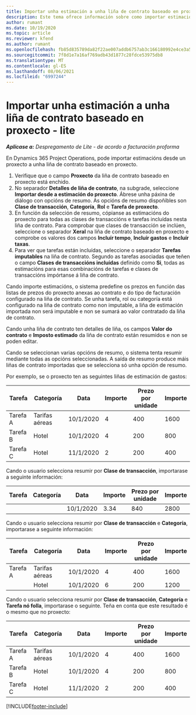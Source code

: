 ```yaml
---
title: Importar unha estimación a unha liña de contrato baseado en proxecto - lite
description: Este tema ofrece información sobre como importar estimacións financeiras dun proxecto a unha liña de contrato.
author: rumant
ms.date: 10/19/2020
ms.topic: article
ms.reviewer: kfend
ms.author: rumant
ms.openlocfilehash: fb85d835789da82f22ae007addb6757ab3c166180992e4ce3a5c85606be6671d
ms.sourcegitcommit: 7f8d1e7a16af769adb43d1877c28fdce53975db8
ms.translationtype: MT
ms.contentlocale: gl-ES
ms.lasthandoff: 08/06/2021
ms.locfileid: "6997244"
---
```

# <a name="import-an-estimate-to-a-project-based-contract-line---lite"></a>Importar unha estimación a unha liña de contrato baseado en proxecto - lite

_**Aplícase a:** Despregamento de Lite - de acordo a facturación proforma_

En Dynamics 365 Project Operations, pode importar estimacións desde un proxecto a unha liña de contrato baseado en proxecto.

1. Verifique que o campo **Proxecto** da liña de contrato baseado en proxecto está enchido.
2. No separador **Detalles de liña de contrato**, na subgrade, seleccione **Importar desde a estimación do proxecto**. Ábrese unha páxina de diálogo con opcións de resumo. As opcións de resumo dispoñibles son **Clase de transacción**, **Categoría**, **Rol** e **Tarefa de proxecto**.
3. En función da selección de resumo, cópianse as estimacións do proxecto para todas as clases de transaccións e tarefas incluídas nesta liña de contrato. Para comprobar que clases de transacción se inclúen, seleccione o separador **Xeral** na liña de contrato baseado en proxecto e comprobe os valores dos campos **Incluír tempo**, **Incluír gastos** e **Incluír taxas**. 
4. Para ver que tarefas están incluídas, seleccione o separador **Tarefas imputables** na liña de contrato. Segundo as tarefas asociadas que teñen o campo **Clases de transaccións incluídas** definido como **Si**, todas as estimacións para esas combinacións de tarefas e clases de transaccións impórtanse á liña de contrato.

Cando importe estimacións, o sistema predefine os prezos en función das listas de prezos do proxecto anexas ao contrato e do tipo de facturación configurado na liña de contrato. Se unha tarefa, rol ou categoría está configurado na liña de contrato como non imputable, a liña de estimación importada non será imputable e non se sumará ao valor contratado da liña de contrato.

Cando unha liña de contrato ten detalles de liña, os campos **Valor do contrato** e **Imposto estimado** da liña de contrato están resumidos e non se poden editar.

Cando se seleccionan varias opcións de resumo, o sistema tenta resumir mediante todas as opcións seleccionadas. A saída de resumo produce máis liñas de contrato importadas que se selecciona só unha opción de resumo.

Por exemplo, se o proxecto ten as seguintes liñas de estimación de gastos:

| Tarefa | Categoría | Data | Importe | Prezo por unidade | Importe  |
| --- | --- | --- | --- | --- | --- |
| Tarefa A | Tarifas aéreas | 10/1/2020 | 4 | 400 | 1600 |
| Tarefa B | Hotel | 10/1/2020 | 4 | 200 | 800 |
| Tarefa C | Hotel | 11/1/2020 | 2 | 200 | 400 |

Cando o usuario selecciona resumir por **Clase de transacción**, importarase a seguinte información:

| Tarefa | Categoría | Data | Importe | Prezo por unidade | Importe  |
| --- | --- | --- | --- | --- | --- |
| &nbsp; | &nbsp; | 10/1/2020 | 3.34 | 840 | 2800 |

Cando o usuario selecciona resumir por **Clase de transacción** e **Categoría**, importarase a seguinte información:

| Tarefa | Categoría | Data | Importe | Prezo por unidade | Importe  |
| --- | --- | --- | --- | --- | --- |
| Tarefa A | Tarifas aéreas | 10/1/2020 | 4 | 400 | 1600 |
| &nbsp;| Hotel | 10/1/2020 | 6 | 200 | 1200 |

Cando o usuario selecciona resumir por **Clase de transacción**, **Categoría** e **Tarefa nó folla**, importarase o seguinte. Teña en conta que este resultado é o mesmo que no proxecto:

| Tarefa | Categoría | Data | Importe | Prezo por unidade | Importe  |
| --- | --- | --- | --- | --- | --- |
| Tarefa A | Tarifas aéreas | 10/1/2020 | 4 | 400 | 1600 |
| Tarefa B | Hotel | 10/1/2020 | 4 | 200 | 800 |
| Tarefa C | Hotel | 11/1/2020 | 2 | 200 | 400 |


[!INCLUDE[footer-include](../../includes/footer-banner.md)]